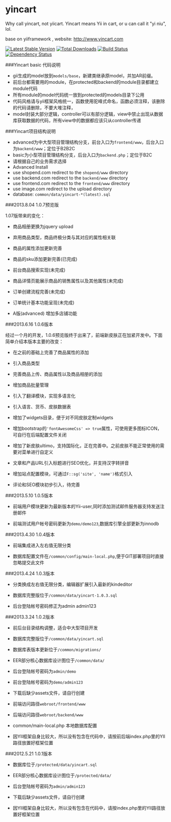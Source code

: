 yincart
=======

Why call yincart, not yiicart. Yincart means Yii in cart, or u can call it "yi niu", lol.

base on yiiframework , website: http://www.yincart.com

[![Latest Stable Version](https://poser.pugx.org/yinhe/yincart/v/stable.png)](https://packagist.org/packages/yinhe/yincart)
[![Total Downloads](https://poser.pugx.org/yinhe/yincart/downloads.png)](https://packagist.org/packages/yinhe/yincart)
[![Build Status](https://secure.travis-ci.org/yinhe/yincart.png)](http://travis-ci.org/yinhe/yincart) 
[![Dependency Status](https://www.versioneye.com/php/yinhe:yincart/dev-master/badge.png)](https://www.versioneye.com/php/yinhe:yincart/dev-master)

###Yincart basic 代码说明

* gii生成的model放到``models/base``，新建类继承原model，并加AR前缀。
* 前后台都需要用的module，在protected和backend的module目录都建立module代码
* 所有module的model代码统一放到protected的models目录下公用
* 代码风格请与yii框架风格统一，函数使用驼峰式命名，函数必须注释，该删除的代码请删除，不要大堆注释，
* model封装大部分逻辑，controller可以有部分逻辑，view中禁止出现从数据库获取数据的代码，所有view中的数据都应该只从controller传递

###Yincart项目结构说明

* advanced为中大型项目管理结构分支，前台入口为``frontend/www``，后台入口为``backend/www``；定位于B2B2C
* basic为小型项目管理结构分支，后台入口为``backend.php``；定位于B2C
* 请根据自己的业务需求选择
* Advanced Install
* use shopend.com redirect to the ``shopend/www`` directory
* use backend.com redirect to the ``backend/www`` directory
* use frontend.com redirect to the ``frontend/www`` directory
* use image.com redirect to the upload directory
* database: ``common/data/yincart-*(latest).sql``

###2013.8.04 1.0.7预览版

1.07版带来的变化：

* 商品相册更换为jquery upload

* 弃用商品类型，商品终极分类与其对应的属性相关联

* 商品的属性添加更新完善

* 商品的sku添加更新完善(已完成)

* 前台商品搜索实现(未完成)

* 商品详情页能展示商品的销售属性以及其他属性(未完成)

* 订单创建流程完善(未完成)

* 订单统计基本功能呈现(未完成)

* A版(advanced) 增加多店铺功能

###2013.6.16 1.0.6版本

经过一个月的开发，1.0.6预览版终于出来了，前端新皮肤正在加紧开发中。下面简单介绍本版本主要的改变：

* 在之前的基础上完善了商品属性的添加

* 引入商品类型

* 完善商品上传、商品属性以及商品相册的添加

* 增加商品批量管理

* 引入了翻译模块，实现多语言化

* 引入语言、货币、皮肤数据表

* 增加了widgets目录，便于对不同皮肤定制widgets

* 增加bootstrap的``'fontAwesomeCss' => true``属性，可使用更多图标ICON，可自行在后端配置文件关闭

* 增加了新皮肤ultimo，支持国际化，正在完善中。之前皮肤不能正常使用的需要对菜单进行自定义

* 文章和产品URL引入标题进行SEO优化，并支持汉字转拼音

* 增加站点配置模块，可通过``F::sg('site', 'name')``格式引入

* 评论和SEO模块初步引入，待完善

###2013.5.10 1.0.5版本

* 前端用户模块更新为最新版本的Yii-user,同时添加测试邮件服务器支持发送注册邮件

* 前端测试用户帐号密码更新为``demo/demo123``,数据库引擎全部更新为innodb

###2013.4.30 1.0.4版本

* 前端集成进入左右值无限分类

* 数据库配置文件在``/common/config/main-local.php``,便于GIT部署项目时直接忽略提交此文件

###2013.4.24 1.0.3版本

* 分类换成左右值无限分类，编辑器扩展引入最新的kindeditor

* 数据库完整版位于``/common/data/yincart-1.0.3.sql``

* 后台登陆帐号密码修正为admin admin123

###2013.3.24 1.0.2版本

* 前后台目录结构调整，适合中大型项目开发

* 数据库完整版位于``/common/data/yincart.sql``
* 数据库表版本更新位于``/common/migrations/``

* EER部分核心数据库设计图位于``/common/data/``

* 后台登陆帐号密码为``admin/demo``
* 前台登陆帐号密码为``demo/admin123``

* 下载后缺少assets文件，请自行创建

* 前端访问路径``webroot/frontend/www``
* 后端访问路径``webroot/backend/www``

* common/main-local.php 本地数据库配置

* 因YII框架自身比较大，所以没有包含在代码中，请按前后端index.php里的YII路径放置好框架位置


###2012.5.21 1.0.1版本

* 数据库位于``/protected/data/yincart.sql``

* EER部分核心数据库设计图位于``/protected/data/``

* 后台登陆帐号密码为``admin/admin123``

* 下载后缺少assets文件，请自行创建

* 因YII框架自身比较大，所以没有包含在代码中，请按index.php里的YII路径放置好框架位置
